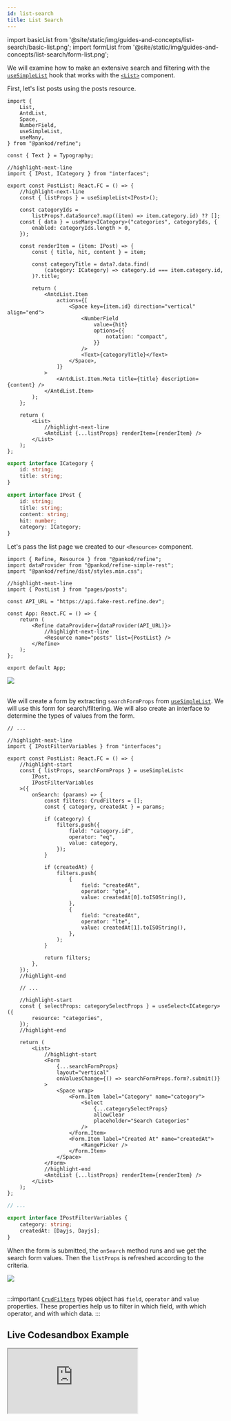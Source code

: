 ```yaml
---
id: list-search
title: List Search
---
```


import basicList from '@site/static/img/guides-and-concepts/list-search/basic-list.png';
import formList from '@site/static/img/guides-and-concepts/list-search/form-list.png';

We will examine how to make an extensive search and filtering with the [`useSimpleList`](../../api-references/hooks/show/useSimpleList.md) hook that works with the [`<List>`](https://ant.design/components/list) component.

First, let's list posts using the posts resource.

```tsx title="pages/posts/list.tsx"
import {
    List,
    AntdList,
    Space,
    NumberField,
    useSimpleList,
    useMany,
} from "@pankod/refine";

const { Text } = Typography;

//highlight-next-line
import { IPost, ICategory } from "interfaces";

export const PostList: React.FC = () => {
    //highlight-next-line
    const { listProps } = useSimpleList<IPost>();

    const categoryIds =
        listProps?.dataSource?.map((item) => item.category.id) ?? [];
    const { data } = useMany<ICategory>("categories", categoryIds, {
        enabled: categoryIds.length > 0,
    });

    const renderItem = (item: IPost) => {
        const { title, hit, content } = item;

        const categoryTitle = data?.data.find(
            (category: ICategory) => category.id === item.category.id,
        )?.title;

        return (
            <AntdList.Item
                actions={[
                    <Space key={item.id} direction="vertical" align="end">
                        <NumberField
                            value={hit}
                            options={{
                                notation: "compact",
                            }}
                        />
                        <Text>{categoryTitle}</Text>
                    </Space>,
                ]}
            >
                <AntdList.Item.Meta title={title} description={content} />
            </AntdList.Item>
        );
    };

    return (
        <List>
            //highlight-next-line
            <AntdList {...listProps} renderItem={renderItem} />
        </List>
    );
};
```

```ts title="interfaces/index.d.ts"
export interface ICategory {
    id: string;
    title: string;
}

export interface IPost {
    id: string;
    title: string;
    content: string;
    hit: number;
    category: ICategory;
}
```

Let's pass the list page we created to our `<Resource>` component.

```tsx
import { Refine, Resource } from "@pankod/refine";
import dataProvider from "@pankod/refine-simple-rest";
import "@pankod/refine/dist/styles.min.css";

//highlight-next-line
import { PostList } from "pages/posts";

const API_URL = "https://api.fake-rest.refine.dev";

const App: React.FC = () => {
    return (
        <Refine dataProvider={dataProvider(API_URL)}>
            //highlight-next-line
            <Resource name="posts" list={PostList} />
        </Refine>
    );
};

export default App;
```

<div style={{textAlign: "center"}}>
    <img src={basicList} />
</div>

<br />

We will create a form by extracting `searchFormProps` from [`useSimpleList`](../../api-references/hooks/show/useSimpleList.md). We will use this form for search/filtering. We will also create an interface to determine the types of values from the form.

```tsx title="pages/posts/list.tsx"
// ...

//highlight-next-line
import { IPostFilterVariables } from "interfaces";

export const PostList: React.FC = () => {
    //highlight-start
    const { listProps, searchFormProps } = useSimpleList<
        IPost,
        IPostFilterVariables
    >({
        onSearch: (params) => {
            const filters: CrudFilters = [];
            const { category, createdAt } = params;

            if (category) {
                filters.push({
                    field: "category.id",
                    operator: "eq",
                    value: category,
                });
            }

            if (createdAt) {
                filters.push(
                    {
                        field: "createdAt",
                        operator: "gte",
                        value: createdAt[0].toISOString(),
                    },
                    {
                        field: "createdAt",
                        operator: "lte",
                        value: createdAt[1].toISOString(),
                    },
                );
            }

            return filters;
        },
    });
    //highlight-end

    // ...

    //highlight-start
    const { selectProps: categorySelectProps } = useSelect<ICategory>({
        resource: "categories",
    });
    //highlight-end

    return (
        <List>
            //highlight-start
            <Form
                {...searchFormProps}
                layout="vertical"
                onValuesChange={() => searchFormProps.form?.submit()}
            >
                <Space wrap>
                    <Form.Item label="Category" name="category">
                        <Select
                            {...categorySelectProps}
                            allowClear
                            placeholder="Search Categories"
                        />
                    </Form.Item>
                    <Form.Item label="Created At" name="createdAt">
                        <RangePicker />
                    </Form.Item>
                </Space>
            </Form>
            //highlight-end
            <AntdList {...listProps} renderItem={renderItem} />
        </List>
    );
};
```

```ts title="interfaces/index.d.ts"
// ...

export interface IPostFilterVariables {
    category: string;
    createdAt: [Dayjs, Dayjs];
}
```

When the form is submitted, the `onSearch` method runs and we get the search form values. Then the `listProps` is refreshed according to the criteria.



<div style={{textAlign: "center"}}>
    <img src={formList} />
</div>

<br />

:::important
[`CrudFilters`](../../api-references/interfaces.md#crudfilters) types object has `field`, `operator` and `value` properties. These properties help us to filter in which field, with which operator, and with which data.
:::

## Live Codesandbox Example

<iframe src="https://codesandbox.io/embed/refine-use-simple-list-example-vcq4d?autoresize=1&fontsize=14&module=%2Fsrc%2Fpages%2Fposts%2Flist.tsx&theme=dark&view=preview"
    style={{width: "100%", height:"80vh", border: "0px", borderRadius: "8px", overflow:"hidden"}}
    title="refine-use-simple-list-example"
    allow="accelerometer; ambient-light-sensor; camera; encrypted-media; geolocation; gyroscope; hid; microphone; midi; payment; usb; vr; xr-spatial-tracking"
    sandbox="allow-forms allow-modals allow-popups allow-presentation allow-same-origin allow-scripts"
></iframe>